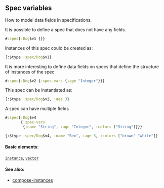 ## Spec variables

How to model data fields in specifications.

It is possible to define a spec that does not have any fields.

```clojure
#:spec{:Dog$v1 {}}
```

Instances of this spec could be created as:

```clojure
{:$type :spec/Dog$v1}
```

It is more interesting to define data fields on specs that define the structure of instances of the spec

```clojure
#:spec{:Dog$v2 {:spec-vars {:age "Integer"}}}
```

This spec can be instantiated as:

```clojure
{:$type :spec/Dog$v2, :age 3}
```

A spec can have multiple fields

```clojure
#:spec{:Dog$v4
       {:spec-vars
        {:name "String", :age "Integer", :colors ["String"]}}}
```

```clojure
{:$type :spec/Dog$v4, :name "Rex", :age 3, :colors ["brown" "white"]}
```

#### Basic elements:

[`instance`](../halite-basic-syntax-reference.md#instance), [`vector`](../halite-basic-syntax-reference.md#vector)

#### See also:

* [compose-instances](compose-instances.md)


